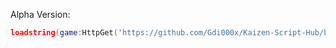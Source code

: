 Alpha Version:
```lua
loadstring(game:HttpGet('https://github.com/Gdi000x/Kaizen-Script-Hub/blob/main/script.lua?raw=true'))()
```
